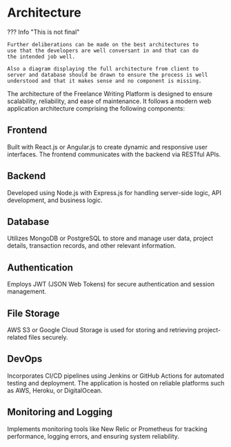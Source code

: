 # Architecture

??? Info "This is not final"

    Further deliberations can be made on the best architectures to
    use that the developers are well conversant in and that can do
    the intended job well.

    Also a diagram displaying the full architecture from client to
    server and database should be drawn to ensure the process is well
    understood and that it makes sense and no component is missing.

The architecture of the Freelance Writing Platform is designed to ensure scalability, reliability, and ease of maintenance. It follows a modern web application architecture comprising the following components:

## Frontend

Built with React.js or Angular.js to create dynamic and responsive user interfaces. The frontend communicates with the backend via RESTful APIs.

## Backend

Developed using Node.js with Express.js for handling server-side logic, API development, and business logic.

## Database

Utilizes MongoDB or PostgreSQL to store and manage user data, project details, transaction records, and other relevant information.

## Authentication

Employs JWT (JSON Web Tokens) for secure authentication and session management.

## File Storage

AWS S3 or Google Cloud Storage is used for storing and retrieving project-related files securely.

## DevOps

Incorporates CI/CD pipelines using Jenkins or GitHub Actions for automated testing and deployment. The application is hosted on reliable platforms such as AWS, Heroku, or DigitalOcean.

## Monitoring and Logging

Implements monitoring tools like New Relic or Prometheus for tracking performance, logging errors, and ensuring system reliability.
